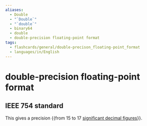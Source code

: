 ```yaml
---
aliases:
  - Double
  - "`Double`"
  - "`double`"
  - binary64
  - double
  - double-precision floating-point format
tags:
  - flashcards/general/double-precison_floating-point_format
  - languages/in/English
---
```


# double-precision floating-point format

## IEEE 754 standard

This gives a precision {{from 15 to 17 [significant decimal figures](significant%20figures.md)}}. <!--SR:!2024-06-24,191,270-->
